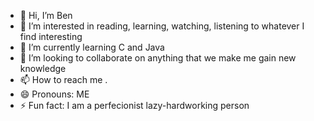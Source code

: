 - 👋 Hi, I’m Ben
- 👀 I’m interested in reading, learning, watching, listening to whatever I find interesting
- 🌱 I’m currently learning C and Java
- 💞️ I’m looking to collaborate on anything that we make me gain new knowledge
- 📫 How to reach me .
- 😄 Pronouns: ME
- ⚡ Fun fact: I am a perfecionist lazy-hardworking person

<!---
BenjamimNdayisaba/BenjamimNdayisaba is a ✨ special ✨ repository because its `README.md` (this file) appears on your GitHub profile.
You can click the Preview link to take a look at your changes.
--->
